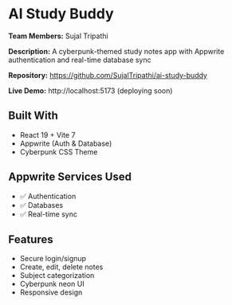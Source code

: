 # AI Study Buddy

**Team Members:** Sujal Tripathi

**Description:** A cyberpunk-themed study notes app with Appwrite authentication and real-time database sync

**Repository:** https://github.com/SujalTripathi/ai-study-buddy

**Live Demo:** http://localhost:5173 (deploying soon)

## Built With
- React 19 + Vite 7
- Appwrite (Auth & Database)
- Cyberpunk CSS Theme

## Appwrite Services Used
- ✅ Authentication
- ✅ Databases
- ✅ Real-time sync

## Features
- Secure login/signup
- Create, edit, delete notes
- Subject categorization
- Cyberpunk neon UI
- Responsive design
